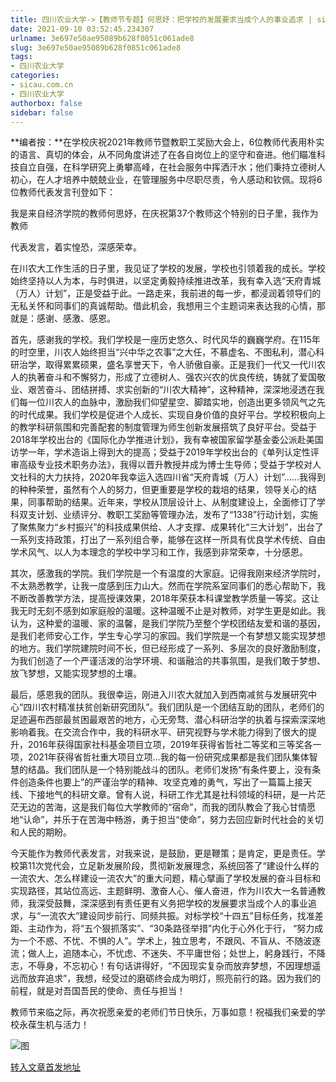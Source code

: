 ```yaml
---
title: 四川农业大学->【教师节专题】何思妤：把学校的发展要求当成个人的事业追求 | sicau.com.cn
date: 2021-09-10 03:52:45.234307
urlname: 3e697e50ae95089b628f0851c061ade8
slug: 3e697e50ae95089b628f0851c061ade8
tags: 
- 四川农业大学
categories:
- sicau.com.cn
- 四川农业大学
authorbox: false
sidebar: false
---
```

**编者按：**在学校庆祝2021年教师节暨教职工奖励大会上，6位教师代表用朴实的语言、真切的体会，从不同角度讲述了在各自岗位上的坚守和奋进。他们瞄准科技自立自强，在科学研究上勇攀高峰，在社会服务中挥洒汗水；他们秉持立德树人初心，在人才培养中兢兢业业，在管理服务中尽职尽责，令人感动和钦佩。现将6位教师代表发言刊登如下：

我是来自经济学院的教师何思妤，在庆祝第37个教师这个特别的日子里，我作为教师
<!--more-->
代表发言，着实惶恐，深感荣幸。

在川农大工作生活的日子里，我见证了学校的发展，学校也引领着我的成长。学校始终坚持以人为本，与时俱进，以坚定勇毅持续推进改革，我有幸入选“天府青城（万人）计划”，正是受益于此。一路走来，我前进的每一步，都浸润着领导们的无私关怀和同事们的真诚帮助。借此机会，我想用三个主题词来表达我的心情，那就是：感谢、感激、感恩。

首先，感谢我的学校。我们学校是一座历史悠久、时代风华的巍巍学府。在115年的时空里，川农人始终担当“兴中华之农事”之大任，不慕虚名、不图私利，潜心科研治学，取得累累硕果，盛名享誉天下，令人骄傲自豪。正是我们一代又一代川农人的执著奋斗和不懈努力，形成了立德树人、强农兴农的优良传统，铸就了爱国敬业、艰苦奋斗、团结拼搏、求实创新的“川农大精神”，这种精神，深深地浸透在我们每一位川农人的血脉中，激励我们仰望星空、脚踏实地，创造出更多领风气之先的时代成果。我们学校是促进个人成长、实现自身价值的良好平台。学校积极向上的教学科研氛围和完善配套的制度管理为师生创新发展搭筑了良好平台。受益于2018年学校出台的《国际化办学推进计划》，我有幸被国家留学基金委公派赴美国访学一年，学术造诣上得到大的提高；受益于2019年学校出台的《单列认定性评审高级专业技术职务办法》，我得以晋升教授并成为博士生导师；受益于学校对人文社科的大力扶持，2020年我幸运入选四川省“天府青城（万人）计划”……我得到的种种荣誉，虽然有个人的努力，但更重要是学校的栽培的结果，领导关心的结果，同事帮助的结果。近年来，学校从顶层设计上、从制度建设上，全面修订了学科双支计划、业绩评分、教职工奖励等管理办法，发布了“1338”行动计划，实施了聚焦聚力“乡村振兴”的科技成果供给、人才支撑、成果转化“三大计划”，出台了一系列支持政策，打出了一系列组合拳，能够在这样一所具有优良学术传统、自由学术风气、以人为本理念的学校中学习和工作，我感到非常荣幸，十分感恩。

其次，感激我的学院。我们学院是一个有温度的大家庭。记得我刚来经济学院时，不太熟悉教学，让我一度感到压力山大。然而在学院系室同事们的悉心帮助下，我不断改善教学方法，提高授课效果，2018年荣获本科课堂教学质量一等奖。这让我无时无刻不感到如家庭般的温暖。这种温暖不止是对教师，对学生更是如此。我认为，这种爱的温暖、家的温馨，是我们学院乃至整个学校团结友爱和谐的基因，是我们老师安心工作，学生专心学习的家园。我们学院是一个有梦想又能实现梦想的地方。我们学院建院时间不长，但已经形成了一系列、多层次的良好激励制度，为我们创造了一个严谨活泼的治学环境、和谐融洽的共事氛围，是我们敢于梦想、放飞梦想，又能实现梦想的土壤。

最后，感恩我的团队。我很幸运，刚进入川农大就加入到西南减贫与发展研究中心“四川农村精准扶贫创新研究团队”。我们团队是一个团结互助的团队，老师们的足迹遍布西部最贫困最艰苦的地方，心无旁骛、潜心科研治学的执着与探索深深地影响着我。在交流合作中，我的科研水平、研究视野与学术能力得到了很大的提升，2016年获得国家社科基金项目立项，2019年获得省哲社二等奖和三等奖各一项，2021年获得省哲社重大项目立项…我的每一份研究成果都是我们团队集体智慧的结晶。我们团队是一个特别能战斗的团队。老师们发扬“有条件要上，没有条件创造条件也要上”的严谨治学的精神、攻坚克难的勇气，写出了一篇篇上接天线、下接地气的科研文章。曾有人说，科研工作尤其是社科领域的科研，是一片茫茫无边的苦海，这是我们每位大学教师的“宿命”，而我的团队教会了我心甘情愿地“认命”，并乐于在苦海中畅游，勇于担当“使命”，努力去回应新时代社会的关切和人民的期盼。

今天能作为教师代表发言，对我来说，是鼓励，更是鞭策；是肯定，更是责任。学校第11次党代会，立足新发展阶段，贯彻新发展理念，系统回答了“建设什么样的一流农大、怎么样建设一流农大”的重大问题，精心擘画了学校发展的奋斗目标和实现路径，其站位高远、主题鲜明、激奋人心、催人奋进，作为川农大一名普通教师，我深受鼓舞，深深感到有责任更有义务把学校的发展要求当成个人的事业追求，与“一流农大”建设同步前行、同频共振。对标学校“十四五”目标任务，找准差距、主动作为，将“五个狠抓落实”、“30条路径举措”内化于心外化于行， “努力成为一个不惑、不忧、不惧的人”。学术上，独立思考，不跟风、不盲从、不随波逐流；做人上，追随本心，不忧虑、不迷失、不平庸世俗；处世上，躬身践行，不降志，不辱身，不忘初心！有句话讲得好，“不因现实复杂而放弃梦想，不因理想遥远而放弃追求”，我想，经受过的磨砺终会成为明灯，照亮前行的路。因为我们的前程，就是对吾国吾民的使命、责任与担当！

教师节来临之际，再次祝愿亲爱的老师们节日快乐，万事如意！祝福我们亲爱的学校永葆生机与活力！

![图](https://news.sicau.edu.cn/__local/5/C6/12/94179D63D8C9375BDC49669AF9C_465D432C_D402.png)

[转入文章首发地址](https://news.sicau.edu.cn/info/1078/64172.htm)